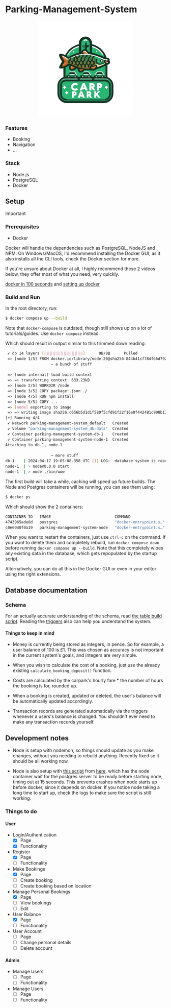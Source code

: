 # Parking-Management-System

<p align=center>
 <img src="/node/public/images/Designer.png" alt="FISH" width="300" height="300">
</p>

### Features

- Booking
- Navigation
- ...

### Stack

- Node.js
- PostgreSQL
- Docker

## Setup
> [!IMPORTANT]
> ### Prerequisites
>
> - Docker
>
> Docker will handle the dependencies such as PostgreSQL, NodeJS and NPM.
> On Windows/MacOS, I'd recommend installing the Docker GUI, as it also installs all the CLI tools, check the Docker section for more.
> 
> If you're unsure about Docker at all, I highly recommend these 2 videos below, they offer most of what you need, very quickly.
>
> [docker in 100 seconds](https://www.youtube.com/watch?v=Gjnup-PuquQ) and [setting up docker](https://www.youtube.com/watch?v=gAkwW2tuIqE)

### Build and Run

In the root directory, run:

```sh
$ docker compose up --build
```

Note that `docker-compose` is outdated, though still shows up on a lot of tutorials/guides. Use `docker compose` instead.

Which should result in output similar to this trimmed down reading:

```sh
 ✔ db 14 layers [⣿⣿⣿⣿⣿⣿⣿⣿⣿⣿⣿⣿⣿⣿]      0B/0B      Pulled                                                                                                                                                           17.1s
 => [node 1/5] FROM docker.io/library/node:20@sha256:844b41cf784f66d7920fd673f7af54ca7b81e289985edc6cd864e7d05e0d133c                                                                                             46.5s
                    ~ a bunch of stuff

 => [node internal] load build context                                                                                                                                                                             0.1s
 => => transferring context: 633.23kB                                                                                                                                                                              0.0s
 => [node 2/5] WORKDIR /node                                                                                                                                                                                       0.9s
 => [node 3/5] COPY package*.json ./                                                                                                                                                                               0.1s
 => [node 4/5] RUN npm install                                                                                                                                                                                     5.8s
 => [node 5/5] COPY . .                                                                                                                                                                                            0.1s
 => [node] exporting to image                                                                                                                                                                                      0.6s
 => => writing image sha256:c656b5d1d1f580f5cfd91f22f16e0f442481c990b13be3ff97d58363dc34cb08                                                                                                                       0.0s
[+] Running 4/4
 ✔ Network parking-management-system_default   Created                                                                                                                                                             0.1s
 ✔ Volume "parking-management-system_db-data"  Created                                                                                                                                                             0.0s
 ✔ Container parking-management-system-db-1    Created                                                                                                                                                             0.2s
 ✔ Container parking-management-system-node-1  Created                                                                                                                                                             0.2s
Attaching to db-1, node-1

                    ~ more stuff
db-1    | 2024-04-17 19:05:08.358 UTC [1] LOG:  database system is ready to accept connections
node-1  | > node@0.0.0 start
node-1  | > node ./bin/www
```

The first build will take a while, caching will speed up future builds.
The Node and Postgres containers will be running, you can see them using:

```sh
$ docker ps
```

Which should show the 2 containers:

```sh
CONTAINER ID   IMAGE                            COMMAND                  CREATED              STATUS         PORTS                    NAMES
4743965ade0d   postgres                         "docker-entrypoint.s…"   About a minute ago   Up 6 seconds   0.0.0.0:5432->5432/tcp   parking-management-system-db-1
c0e6040f0a19   parking-management-system-node   "docker-entrypoint.s…"   About a minute ago   Up 6 seconds   0.0.0.0:8080->8080/tcp   parking-management-system-node-1
```

When you want to restart the containers, just use `ctrl-c` on the command. If you want to delete them and completely rebuild, run `docker compose down` before running `docker compose up --build`. Note that this completely wipes any existing data in the database, which gets repopulated by the startup script.

Alternatively, you can do all this in the Docker GUI or even in your editor using the right extensions.

## Database documentation

### Schema

For an actually accurate understanding of the schema, read [the table build script](/database/scripts/schema/create_tables.sql). Reading the [triggers](/database/scripts/schema/create_triggers.sql) also can help you understand the system.

#### Things to keep in mind

- Money is currently being stored as integers, in pence. So for example, a user balance of 100 is £1. This was chosen as accuracy is not important in the current system's goals, and integers are very simple.

- When you wish to calculate the cost of a booking, just use the already existing `calculate_booking_deposit()` function.

- Costs are calculated by the carpark's hourly fare * the number of hours the booking is for, rounded up.

- When a booking is created, updated or deleted, the user's balance will be automatically updated accordingly.

- Transaction records are generated automatically via the triggers whenever a users's balance is changed. You shouldn't ever need to make any transaction records yourself.

## Development notes

- Node is setup with nodemon, so things should update as you make changes, without you needing to rebuild anything. Recently fixed so it should be all working now.

- Node is also setup with [this script](/node/wait-for-it.sh) from [here](https://github.com/vishnubob/wait-for-it/tree/master), which has the node container wait for the postgres server to be ready before starting node, timing out at 15 seconds. This prevents crashes when node starts up before docker, since it depends on docker. If you notice node taking a long time to start up, check the logs to make sure the script is still working.

### Things to do

#### User

- Login/Authentication
    - [x] Page
    - [x] Functionality

- Register
    - [x] Page
    - [ ] Functionality

- Make Bookings
    - [x] Page
    - [ ] Create booking
    - [ ] Create booking based on location

- Manage Personal Bookings
    - [x] Page
    - [ ] View bookings
    - [ ] Edit

- User Balance
    - [x] Page
    - [ ] Functionality
  
- User Account
    - [ ] Page
    - [ ] Change personal details
    - [ ] Delete account

#### Admin

- Manage Users
    - [ ] Page
    - [ ] Functionality
  
- Manage Users
    - [ ] Page
    - [ ] Functionality

